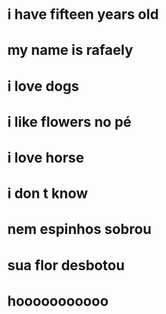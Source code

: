 # i have fifteen years old
# my name is rafaely
# i love dogs
# i like flowers no pé 
# i love horse 
# i don t know
# nem espinhos sobrou 
# sua flor desbotou
# hooooooooooo
